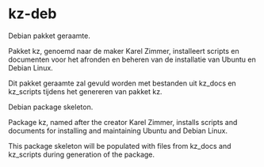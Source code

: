 # kz-deb
Debian pakket geraamte.

Pakket kz, genoemd naar de maker Karel Zimmer, installeert scripts en documenten voor het afronden en beheren van de installatie van Ubuntu en Debian Linux.

Dit pakket geraamte zal gevuld worden met bestanden uit kz\_docs en kz\_scripts tijdens het genereren van pakket kz.

Debian package skeleton.

Package kz, named after the creator Karel Zimmer, installs scripts and documents for installing and maintaining Ubuntu and Debian Linux.

This package skeleton will be populated with files from kz\_docs and kz\_scripts during generation of the package.
